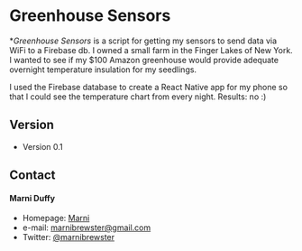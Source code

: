 Greenhouse Sensors
======
**Greenhouse Sensors* is a script for getting my sensors to send data via WiFi to a Firebase db.
I owned a small farm in the Finger Lakes of New York. I wanted to see if my $100 Amazon greenhouse would provide adequate overnight temperature insulation for my seedlings. 

I used the Firebase database to create a React Native app for my phone so that I could see the temperature chart from every night. 
Results: no :) 

## Version
* Version 0.1

## Contact
#### Marni Duffy
* Homepage: [Marni](http://marnibuilds.com)
* e-mail: marnibrewster@gmail.com
* Twitter: [@marnibrewster](https://twitter.com/marnibrewster "marnibrewster on twitter")
